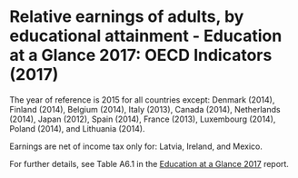 # Relative earnings of adults, by educational attainment - Education at a Glance 2017: OECD Indicators (2017)

The year of reference is 2015 for all countries except: Denmark (2014), Finland (2014), Belgium (2014), Italy (2013), Canada (2014), Netherlands (2014), Japan (2012), Spain (2014), France (2013), Luxembourg (2014), Poland (2014), and Lithuania (2014). 

Earnings are net of income tax only for: Latvia, Ireland, and Mexico.

For further details, see Table A6.1 in the <a href="https://www.oecd-ilibrary.org/docserver/eag-2017-en.pdf?expires=1533729082&id=id&accname=guest&checksum=78D200C9AD96EA2A893AEC34BFB793F8" rel="noopener" target="_blank">Education at a Glance 2017</a> report.